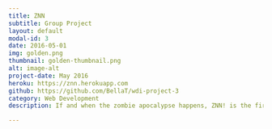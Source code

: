 ```yaml
---
title: ZNN
subtitle: Group Project
layout: default
modal-id: 3
date: 2016-05-01
img: golden.png
thumbnail: golden-thumbnail.png
alt: image-alt
project-date: May 2016
heroku: https://znn.herokuapp.com
github: https://github.com/BellaT/wdi-project-3
category: Web Development
description: If and when the zombie apocalypse happens, ZNN! is the first place you should visit. It contains all the information about places of interest (i.e. Hospitals, supermarkets etc), tips for survival, and goods to buy. You can search anywhere on the map, and using the key provided you can find any local useful locations that are paramount for your survival.

---
```

